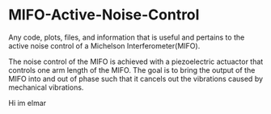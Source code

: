 # MIFO-Active-Noise-Control
Any code, plots, files, and information that is useful and pertains to the active noise control of a Michelson Interferometer(MIFO).

The noise control of the MIFO is achieved with a piezoelectric actuactor that controls one arm length of the MIFO. The goal is to bring the output of the MIFO into and out of phase such that it cancels out the vibrations caused by mechanical vibrations.

Hi im elmar
